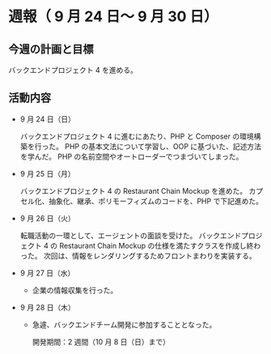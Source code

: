 # 週報（ 9 月 24 日～ 9 月 30 日）

## 今週の計画と目標

バックエンドプロジェクト 4 を進める。

## 活動内容

- 9 月 24 日（日）

  バックエンドプロジェクト 4 に進むにあたり、PHP と Composer の環境構築を行った。
  PHP の基本文法について学習し、OOP に基づいた、記述方法を学んだ。
  PHP の名前空間やオートローダーでつまづいてしまった。

- 9 月 25 日（月）

  バックエンドプロジェクト 4 の Restaurant Chain Mockup を進めた。
  カプセル化、抽象化、継承、ポリモーフィズムのコードを、PHP で下記進めた。

- 9 月 26 日（火）

  転職活動の一環として、エージェントの面談を受けた。
  バックエンドプロジェクト 4 の Restaurant Chain Mockup の仕様を満たすクラスを作成し終わった。
  次回は、情報をレンダリングするためフロントまわりを実装する。

- 9 月 27 日（水）

  - 企業の情報収集を行った。

- 9 月 28 日（木）

  - 急遽、バックエンドチーム開発に参加することとなった。

    開発期間：2 週間（10 月 8 日（日）まで）
